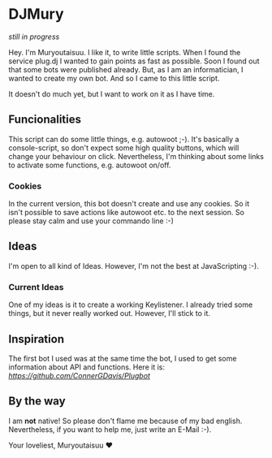 # DJMury
*still in progress*

Hey. I'm Muryoutaisuu. I like it, to write little scripts. When I found the service plug.dj I wanted to gain points as fast as possible. Soon I found out that some bots were published already. But, as I am an informatician, I wanted to create my own bot. And so I came to this little script.

It doesn't do much yet, but I want to work on it as I have time.

## Funcionalities
This script can do some little things, e.g. autowoot ;-). It's basically a console-script, so don't expect some high quality buttons, which will change your behaviour on click. Nevertheless, I'm thinking about some links to activate some functions, e.g. autowoot on/off.

### Cookies
In the current version, this bot doesn't create and use any cookies. So it isn't possible to save actions like autowoot etc. to the next session. So please stay calm and use your commando line :-)

## Ideas
I'm open to all kind of Ideas. However, I'm not the best at JavaScripting :-).

### Current Ideas
One of my ideas is it to create a working Keylistener. I already tried some things, but it never really worked out. However, I'll stick to it.

## Inspiration
The first bot I used was at the same time the bot, I used to get some information about API and functions. Here it is: *https://github.com/ConnerGDavis/Plugbot*

## By the way
I am **not** native! So please don't flame me because of my bad english. Nevertheless, if you want to help me, just write an E-Mail :-).

Your loveliest, Muryoutaisuu ♥
